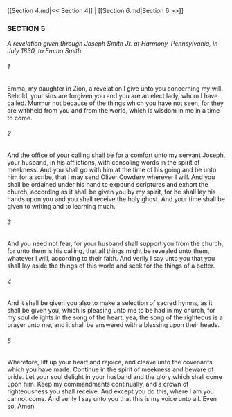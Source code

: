 [[Section 4.md|<< Section 4]]  |  [[Section 6.md|Section 6 >>]]

### SECTION 5

*A revelation given through Joseph Smith Jr. at Harmony, Pennsylvania, in July 1830, to Emma Smith.*

###### 1
Emma, my daughter in Zion, a revelation I give unto you concerning my will. Behold, your sins are forgiven you and you are an elect lady, whom I have called. Murmur not because of the things which you have not seen, for they are withheld from you and from the world, which is wisdom in me in a time to come.

###### 2
And the office of your calling shall be for a comfort unto my servant Joseph, your husband, in his afflictions, with consoling words in the spirit of meekness. And you shall go with him at the time of his going and be unto him for a scribe, that I may send Oliver Cowdery wherever I will. And you shall be ordained under his hand to expound scriptures and exhort the church, according as it shall be given you by my spirit, for he shall lay his hands upon you and you shall receive the holy ghost. And your time shall be given to writing and to learning much.

###### 3
And you need not fear, for your husband shall support you from the church, for unto them is his calling, that all things might be revealed unto them, whatever I will, according to their faith. And verily I say unto you that you shall lay aside the things of this world and seek for the things of a better.

###### 4
And it shall be given you also to make a selection of sacred hymns, as it shall be given you, which is pleasing unto me to be had in my church, for my soul delights in the song of the heart, yea, the song of the righteous is a prayer unto me, and it shall be answered with a blessing upon their heads.

###### 5
Wherefore, lift up your heart and rejoice, and cleave unto the covenants which you have made. Continue in the spirit of meekness and beware of pride. Let your soul delight in your husband and the glory which shall come upon him. Keep my commandments continually, and a crown of righteousness you shall receive. And except you do this, where I am you cannot come. And verily I say unto you that this is my voice unto all. Even so, Amen.